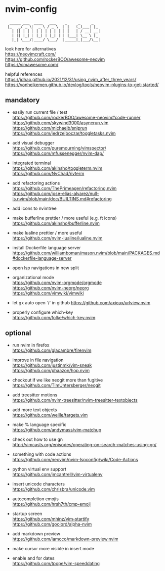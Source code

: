 # nvim-config

```
  _____ ___  ____   ___    _     _     _
 |_   _/ _ \|  _ \ / _ \  | |   (_)___| |_
   | || | | | | | | | | | | |   | / __| __|
   | || |_| | |_| | |_| | | |___| \__ \ |_
   |_| \___/|____/ \___/  |_____|_|___/\__|
```

look here for alternatives  
 https://neovimcraft.com/  
 https://github.com/rockerBOO/awesome-neovim  
 https://vimawesome.com/

helpful references  
 https://jdhao.github.io/2021/12/31/using_nvim_after_three_years/  
 https://vonheikemen.github.io/devlog/tools/neovim-plugins-to-get-started/

## mandatory

-   easily run current file / test  
    https://github.com/rockerBOO/awesome-neovim#code-runner
    https://github.com/skywind3000/asyncrun.vim
    https://github.com/michaelb/sniprun
    https://github.com/jedrzejboczar/toggletasks.nvim

-   add visual debugger  
    https://github.com/puremourning/vimspector/  
    https://github.com/mfussenegger/nvim-dap/

-   integrated terminal  
    https://github.com/akinsho/toggleterm.nvim  
    https://github.com/NvChad/nvterm

-   add refactoring actions
    https://github.com/ThePrimeagen/refactoring.nvim
    https://github.com/jose-elias-alvarez/null-ls.nvim/blob/main/doc/BUILTINS.md#refactoring

-   add icons to nvimtree

-   make bufferline prettier / more useful (e.g. ft icons)  
    https://github.com/akinsho/bufferline.nvim

-   make lualine prettier / more useful  
    https://github.com/nvim-lualine/lualine.nvim

-   install Dockerfile language server
    https://github.com/williamboman/mason.nvim/blob/main/PACKAGES.md#dockerfile-language-server

-   open lsp navigations in new split

-   organizational mode  
    https://github.com/nvim-orgmode/orgmode  
    https://github.com/nvim-neorg/neorg  
    https://github.com/vimwiki/vimwiki

-   let gx auto open '<user>/<repo>' in github
    https://github.com/axieax/urlview.nvim

-   properly configure which-key  
    https://github.com/folke/which-key.nvim

## optional

-   run nvim in firefox  
    https://github.com/glacambre/firenvim

-   improve in file navigation  
    https://github.com/justinmk/vim-sneak  
    https://github.com/phaazon/hop.nvim

-   checkout if we like neogit more than fugitive  
    https://github.com/TimUntersberger/neogit

-   add treesitter motions  
    https://github.com/nvim-treesitter/nvim-treesitter-textobjects

-   add more text objects  
    https://github.com/wellle/targets.vim

-   make % language specific  
    https://github.com/andymass/vim-matchup

-   check out how to use gn  
    http://vimcasts.org/episodes/operating-on-search-matches-using-gn/

-   something with code actions  
    https://github.com/neovim/nvim-lspconfig/wiki/Code-Actions

-   python virtual env support  
    https://github.com/jmcantrell/vim-virtualenv

-   insert unicode characters  
    https://github.com/chrisbra/unicode.vim

-   autocompletion emojis  
    https://github.com/hrsh7th/cmp-emoji

-   startup screen  
    https://github.com/mhinz/vim-startify  
    https://github.com/goolord/alpha-nvim

-   add markdown preview  
    https://github.com/iamcco/markdown-preview.nvim

-   make cursor more visible in insert mode

-   enable <C-x> and <C-a> for dates  
    https://github.com/tpope/vim-speeddating
